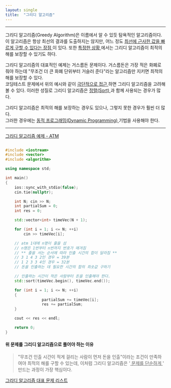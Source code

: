 ```yaml
---
layout: single
title:  "그리디 알고리즘"
---
```


---

그리디 알고리즘(Greedy Algorithm)은 이름에서 알 수 있듯 탐욕적인 알고리즘이다.  
이 알고리즘은 항상 최선의 결과를 도출하지는 않지만, 어느 정도 <u> 최선에 근사한 값을 빠르게 구할 수 있다는 장점 </u> 이 있다. 또한 <u> 특정한 상황 </u> 에서는 그리디 알고리즘이 최적의 해를 보장할 수 있기도 하다.

그리디 알고리즘의 대표적인 예제는 거스름돈 문제이다. 거스름돈은 가장 적은 화폐로 줘야 하는데 "무조건 더 큰 화폐 단위부터 거슬러 준다"라는 알고리즘만 지키면 최적의 해를 보장할 수 있다.  
코딩테스트 문제에서 위의 예시와 같이 <u> 극단적으로 접근 </u> 하면 그리디 알고리즘을 고려해 볼 수 있다. 이러한 성질로 그리디 알고리즘은 <u> 정렬(Sort) </u> 과 함께 사용되는 경우가 많다.

그리디 알고리즘은 최적의 해를 보장하는 경우도 있으나, 그렇지 못한 경우가 훨씬 더 많다.  
그러한 경우에는 <u> 동적 프로그래밍(Dynamic Programming) </u> 기법을 사용해야 한다.

---

[그리디 알고리즘 예제 - ATM](https://www.acmicpc.net/problem/11399)

```c++

#include <iostream>
#include <vector>
#include <algorithm>

using namespace std;

int main()
{
	ios::sync_with_stdio(false);
	cin.tie(nullptr);

	int N; cin >> N;
	int partialSum = 0;
	int res = 0;

	std::vector<int> timeVec(N + 1);

	for (int i = 1; i <= N; ++i)
		cin >> timeVec[i];

	// atm 1대에 n명이 줄을 섬
	// n명은 1번부터 n번까지 번호가 매겨짐
	// ** 줄을 서는 순서에 따라 인출 시간의 합이 달라짐 **
	// 3 1 4 3 2인 경우 = 39분
	// 1 2 3 3 4인 경우 = 32분
	// 돈을 인출하는 데 필요한 시간의 합의 최솟값 구하기

	// 인출하는 시간이 적은 사람부터 돈을 인출해야 한다.
	std::sort(timeVec.begin(), timeVec.end());

	for (int i = 1; i <= N; ++i)
	{
                partialSum += timeVec[i];
                res += partialSum;
	}

	cout << res << endl;

	return 0;
}

```

#### 위 문제를 그리디 알고리즘으로 풀어야 하는 이유

> "무조건 인출 시간이 적게 걸리는 사람이 먼저 돈을 인출"이라는 조건이 만족하여야 최적의 해를 구할 수 있는데, 이처럼 그리디 알고리즘은 '<u> 문제를 단순하게 </u>' 만드는 과정이 가장 핵심이다.

[그리디 알고리즘 대표 문제 리스트](https://www.acmicpc.net/workbook/view/17254)